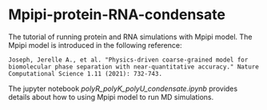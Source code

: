 # Mpipi-protein-RNA-condensate

The tutorial of running protein and RNA simulations with Mpipi model. The Mpipi model is introduced in the following reference: 

    Joseph, Jerelle A., et al. "Physics-driven coarse-grained model for biomolecular phase separation with near-quantitative accuracy." Nature Computational Science 1.11 (2021): 732-743. 

The jupyter notebook *polyR_polyK_polyU_condensate.ipynb* provides details about how to using Mpipi model to run MD simulations. 


